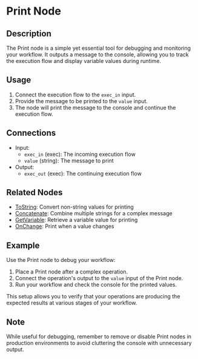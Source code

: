 # Print Node

## Description
The Print node is a simple yet essential tool for debugging and monitoring your workflow. It outputs a message to the console, allowing you to track the execution flow and display variable values during runtime.

## Usage
1. Connect the execution flow to the `exec_in` input.
2. Provide the message to be printed to the `value` input.
3. The node will print the message to the console and continue the execution flow.

## Connections
- Input:
    - `exec_in` (exec): The incoming execution flow
    - `value` (string): The message to print
- Output:
    - `exec_out` (exec): The continuing execution flow

## Related Nodes
- [ToString](to-string-node.md): Convert non-string values for printing
- [Concatenate](concatenate-node.md): Combine multiple strings for a complex message
- [GetVariable](get-variable-node.md): Retrieve a variable value for printing
- [OnChange](on-change-node.md): Print when a value changes

## Example
Use the Print node to debug your workflow:

1. Place a Print node after a complex operation.
2. Connect the operation's output to the `value` input of the Print node.
3. Run your workflow and check the console for the printed values.

This setup allows you to verify that your operations are producing the expected results at various stages of your workflow.

## Note
While useful for debugging, remember to remove or disable Print nodes in production environments to avoid cluttering the console with unnecessary output.